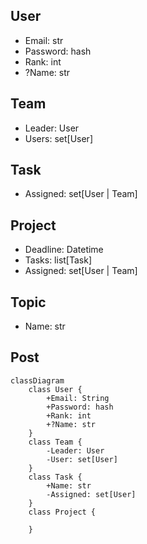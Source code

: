 ## User

- Email: str
- Password: hash
- Rank: int
- ?Name: str

## Team

- Leader: User
- Users: set[User]

## Task

- Assigned: set[User | Team]

## Project

- Deadline: Datetime
- Tasks: list[Task]
- Assigned: set[User | Team]

## Topic

- Name: str

## Post



```mermaid
classDiagram
	class User {
		+Email: String
		+Password: hash
		+Rank: int
		+?Name: str
	}
	class Team {
		-Leader: User
		-User: set[User]
	}
	class Task {
		+Name: str
		-Assigned: set[User]
	}
	class Project {
		
	}
```
